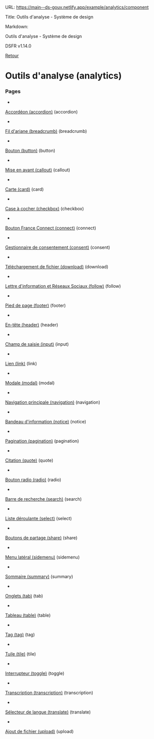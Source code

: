 URL:
https://main--ds-gouv.netlify.app/example/analytics/component

Title:
Outils d'analyse - Système de design

Markdown:

Outils d'analyse - Système de design


DSFR v1.14.0


[Retour](../)


# Outils d'analyse (analytics)


### Pages


-
[Accordéon (accordion)](accordion) (accordion)


-
[Fil d'ariane (breadcrumb)](breadcrumb) (breadcrumb)


-
[Bouton (button)](button) (button)


-
[Mise en avant (callout)](callout) (callout)


-
[Carte (card)](card) (card)


-
[Case à cocher (checkbox)](checkbox) (checkbox)


-
[Bouton France Connect (connect)](connect) (connect)


-
[Gestionnaire de consentement (consent)](consent) (consent)


-
[Téléchargement de fichier (download)](download) (download)


-
[Lettre d'information et Réseaux Sociaux (follow)](follow) (follow)


-
[Pied de page (footer)](footer) (footer)


-
[En-tête (header)](header) (header)


-
[Champ de saisie (input)](input) (input)


-
[Lien (link)](link) (link)


-
[Modale (modal)](modal) (modal)


-
[Navigation principale (navigation)](navigation) (navigation)


-
[Bandeau d'information (notice)](notice) (notice)


-
[Pagination (pagination)](pagination) (pagination)


-
[Citation (quote)](quote) (quote)


-
[Bouton radio (radio)](radio) (radio)


-
[Barre de recherche (search)](search) (search)


-
[Liste déroulante (select)](select) (select)


-
[Boutons de partage (share)](share) (share)


-
[Menu latéral (sidemenu)](sidemenu) (sidemenu)


-
[Sommaire (summary)](summary) (summary)


-
[Onglets (tab)](tab) (tab)


-
[Tableau (table)](table) (table)


-
[Tag (tag)](tag) (tag)


-
[Tuile (tile)](tile) (tile)


-
[Interrupteur (toggle)](toggle) (toggle)


-
[Transcription (transcription)](transcription) (transcription)


-
[Sélecteur de langue (translate)](translate) (translate)


-
[Ajout de fichier (upload)](upload) (upload)
